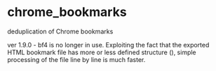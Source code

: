 # chrome_bookmarks
deduplication of Chrome bookmarks

ver 1.9.0 - bf4 is no longer in use. Exploiting the fact that the exported HTML
bookmark file has more or less defined structure (<!DOCTYPE NETSCAPE-Bookmark-file-1>), simple processing of the file line by line is much faster.
